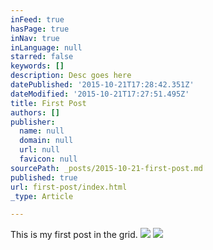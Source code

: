 ```yaml
---
inFeed: true
hasPage: true
inNav: true
inLanguage: null
starred: false
keywords: []
description: Desc goes here
datePublished: '2015-10-21T17:28:42.351Z'
dateModified: '2015-10-21T17:27:51.495Z'
title: First Post
authors: []
publisher:
  name: null
  domain: null
  url: null
  favicon: null
sourcePath: _posts/2015-10-21-first-post.md
published: true
url: first-post/index.html
_type: Article

---
```

This is my first post in the grid.
![](https://the-grid-user-content.s3-us-west-2.amazonaws.com/5b677c90-d0a6-4c00-a3e2-21b1f88bc3b7.jpg)
![](https://the-grid-user-content.s3-us-west-2.amazonaws.com/b89db3f4-d904-4a06-82bb-15255de6142e.jpg)